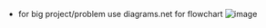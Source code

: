 - for big project/problem use diagrams.net for flowchart
  ![image](015%20PROJECT%20#3_%20Pig%20Game.mp4_snapshot_06.18_[2022.07.12_11.54.05].jpg)
